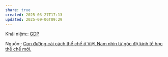 ```yaml
---
share: true
created: 2025-03-27T17:13
updated: 2025-09-06T09:29
---
```

Khái niệm:: [GDP](../../../../%E2%9A%A1Hi%E1%BB%83u%20bi%E1%BA%BFt%20s%C3%A2u/%CE%9E%20Kh%C3%A1i%20ni%E1%BB%87m/GDP.md)

Nguồn:: [Con đường cải cách thể chế ở Việt Nam nhìn từ góc độ kinh tế học thể chế mới.](https://vhlinh.substack.com/p/con-uong-cai-cach-the-che-o-viet)